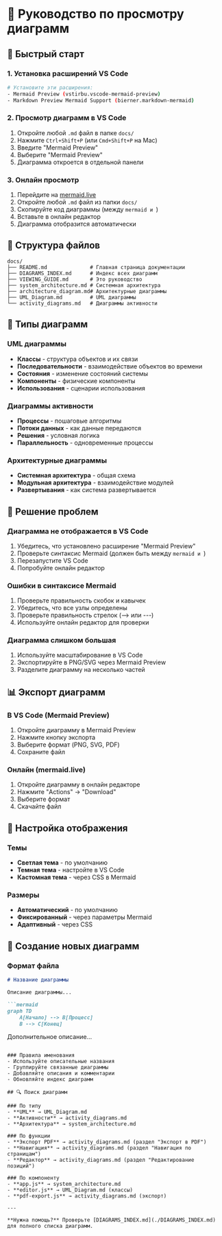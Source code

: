 # 👀 Руководство по просмотру диаграмм

## 🚀 Быстрый старт

### 1. Установка расширений VS Code
```bash
# Установите эти расширения:
- Mermaid Preview (vstirbu.vscode-mermaid-preview)
- Markdown Preview Mermaid Support (bierner.markdown-mermaid)
```

### 2. Просмотр диаграмм в VS Code
1. Откройте любой `.md` файл в папке `docs/`
2. Нажмите `Ctrl+Shift+P` (или `Cmd+Shift+P` на Mac)
3. Введите "Mermaid Preview"
4. Выберите "Mermaid Preview"
5. Диаграмма откроется в отдельной панели

### 3. Онлайн просмотр
1. Перейдите на [mermaid.live](https://mermaid.live/)
2. Откройте любой `.md` файл из папки `docs/`
3. Скопируйте код диаграммы (между ```mermaid и ```)
4. Вставьте в онлайн редактор
5. Диаграмма отобразится автоматически

## 📁 Структура файлов

```
docs/
├── README.md              # Главная страница документации
├── DIAGRAMS_INDEX.md      # Индекс всех диаграмм
├── VIEWING_GUIDE.md       # Это руководство
├── system_architecture.md # Системная архитектура
├── architecture_diagram.md# Архитектурные диаграммы
├── UML_Diagram.md         # UML диаграммы
└── activity_diagrams.md   # Диаграммы активности
```

## 🎯 Типы диаграмм

### **UML диаграммы**
- **Классы** - структура объектов и их связи
- **Последовательности** - взаимодействие объектов во времени
- **Состояния** - изменение состояний системы
- **Компоненты** - физические компоненты
- **Использования** - сценарии использования

### **Диаграммы активности**
- **Процессы** - пошаговые алгоритмы
- **Потоки данных** - как данные передаются
- **Решения** - условная логика
- **Параллельность** - одновременные процессы

### **Архитектурные диаграммы**
- **Системная архитектура** - общая схема
- **Модульная архитектура** - взаимодействие модулей
- **Развертывания** - как система развертывается

## 🔧 Решение проблем

### Диаграмма не отображается в VS Code
1. Убедитесь, что установлено расширение "Mermaid Preview"
2. Проверьте синтаксис Mermaid (должен быть между ```mermaid и ```)
3. Перезапустите VS Code
4. Попробуйте онлайн редактор

### Ошибки в синтаксисе Mermaid
1. Проверьте правильность скобок и кавычек
2. Убедитесь, что все узлы определены
3. Проверьте правильность стрелок (--> или ---)
4. Используйте онлайн редактор для проверки

### Диаграмма слишком большая
1. Используйте масштабирование в VS Code
2. Экспортируйте в PNG/SVG через Mermaid Preview
3. Разделите диаграмму на несколько частей

## 📊 Экспорт диаграмм

### В VS Code (Mermaid Preview)
1. Откройте диаграмму в Mermaid Preview
2. Нажмите кнопку экспорта
3. Выберите формат (PNG, SVG, PDF)
4. Сохраните файл

### Онлайн (mermaid.live)
1. Откройте диаграмму в онлайн редакторе
2. Нажмите "Actions" → "Download"
3. Выберите формат
4. Скачайте файл

## 🎨 Настройка отображения

### Темы
- **Светлая тема** - по умолчанию
- **Темная тема** - настройте в VS Code
- **Кастомная тема** - через CSS в Mermaid

### Размеры
- **Автоматический** - по умолчанию
- **Фиксированный** - через параметры Mermaid
- **Адаптивный** - через CSS

## 📝 Создание новых диаграмм

### Формат файла
```markdown
# Название диаграммы

Описание диаграммы...

```mermaid
graph TD
    A[Начало] --> B[Процесс]
    B --> C[Конец]
```

Дополнительное описание...
```

### Правила именования
- Используйте описательные названия
- Группируйте связанные диаграммы
- Добавляйте описания и комментарии
- Обновляйте индекс диаграмм

## 🔍 Поиск диаграмм

### По типу
- **UML** → UML_Diagram.md
- **Активности** → activity_diagrams.md
- **Архитектура** → system_architecture.md

### По функции
- **Экспорт PDF** → activity_diagrams.md (раздел "Экспорт в PDF")
- **Навигация** → activity_diagrams.md (раздел "Навигация по страницам")
- **Редактор** → activity_diagrams.md (раздел "Редактирование позиций")

### По компоненту
- **app.js** → system_architecture.md
- **editor.js** → UML_Diagram.md (классы)
- **pdf-export.js** → activity_diagrams.md (экспорт)

---

**Нужна помощь?** Проверьте [DIAGRAMS_INDEX.md](./DIAGRAMS_INDEX.md) для полного списка диаграмм.
